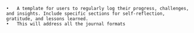 	•	A template for users to regularly log their progress, challenges, and insights. Include specific sections for self-reflection, gratitude, and lessons learned.
    •	This will address all the journal formats
    
